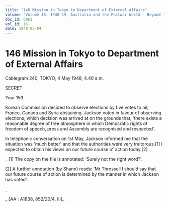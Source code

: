 ```yaml
---
title: "146 Mission in Tokyo to Department of External Affairs"
volume: "Volume 16: 1948-49, Australia and the Postwar World - Beyond the Region"
doc_id: 6861
vol_id: 16
date: 1948-05-04
---
```


# 146 Mission in Tokyo to Department of External Affairs

Cablegram 240, TOKYO, 4 May 1948, 4.40 a.m.

SECRET

Your 159.

Korean Commission decided to observe elections by five votes to nil; France, Canada and Syria abstaining. Jackson voted in favour of observing elections, which decision was arrived at on the grounds that, 'there exists a reasonable degree of free atmosphere in which Democratic rights of freedom of speech, press and Assembly are recognised and respected'.

In telephonic conversation on 1st May, Jackson informed me that the situation was 'much better' and that the authorities were very traitorous.[1] I expected to obtain his views on our future course of action today.[2]

_ [1] The copy on the file is annotated: 'Surely not the right word?'.

[2] A further annotation (by Shann) reads: 'Mr Throssell I should say that our future course of action is determined by the manner in which Jackson has voted'.

_

_ [AA : A1838, 852/20/4, III]_
